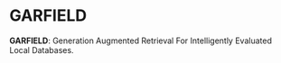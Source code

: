 # GARFIELD

**GARFIELD**: Generation Augmented Retrieval For Intelligently Evaluated
Local Databases.
